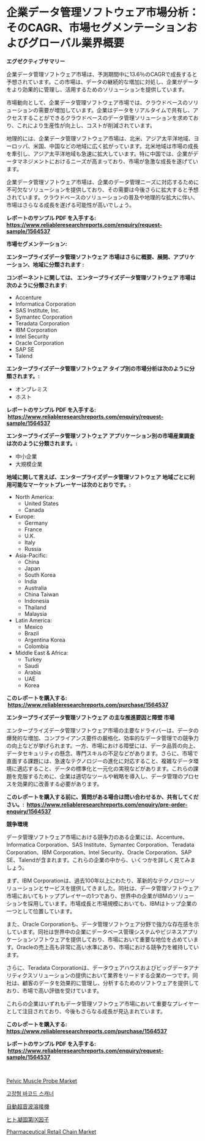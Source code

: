 <p><h1>企業データ管理ソフトウェア市場分析：そのCAGR、市場セグメンテーションおよびグローバル業界概要</h1></p><p><strong>エグゼクティブサマリー</strong></p>
<p><p>企業データ管理ソフトウェア市場は、予測期間中に13.6％のCAGRで成長すると予想されています。この市場は、データの継続的な増加に対処し、企業がデータをより効果的に管理し、活用するためのソリューションを提供しています。</p><p>市場動向として、企業データ管理ソフトウェア市場では、クラウドベースのソリューションの需要が増加しています。企業はデータをリアルタイムで共有し、アクセスすることができるクラウドベースのデータ管理ソリューションを求めており、これにより生産性が向上し、コストが削減されています。</p><p>地理的には、企業データ管理ソフトウェア市場は、北米、アジア太平洋地域、ヨーロッパ、米国、中国などの地域に広く拡がっています。北米地域は市場の成長を牽引し、アジア太平洋地域も急速に拡大しています。特に中国では、企業がデータマネジメントにおけるニーズが高まっており、市場が急激な成長を遂げています。</p><p>企業データ管理ソフトウェア市場は、企業のデータ管理ニーズに対応するために不可欠なソリューションを提供しており、その需要は今後さらに拡大すると予想されています。クラウドベースのソリューションの普及や地理的な拡大に伴い、市場はさらなる成長を遂げる可能性が高いでしょう。</p></p>
<p><strong>レポートのサンプル PDF を入手する: <a href="https://www.reliableresearchreports.com/enquiry/request-sample/1564537">https://www.reliableresearchreports.com/enquiry/request-sample/1564537</a></strong></p>
<p><strong>市場セグメンテーション:</strong></p>
<p><strong> エンタープライズデータ管理ソフトウェア 市場はさらに概要、展開、アプリケーション、地域に分類されます :</strong></p>
<p><strong>コンポーネントに関しては、 エンタープライズデータ管理ソフトウェア 市場は次のように分類されます: &nbsp;</strong></p>
<p><ul><li>Accenture</li><li>Informatica Corporation</li><li>SAS Institute, Inc.</li><li>Symantec Corporation</li><li>Teradata Corporation</li><li>IBM Corporation</li><li>Intel Security</li><li>Oracle Corporation</li><li>SAP SE</li><li>Talend</li></ul></p>
<p><strong> エンタープライズデータ管理ソフトウェア タイプ別の市場分析は次のように分類されます。:</strong></p>
<p><ul><li>オンプレミス</li><li>ホスト</li></ul></p>
<p><strong>レポートのサンプル PDF を入手する: &nbsp;<a href="https://www.reliableresearchreports.com/enquiry/request-sample/1564537">https://www.reliableresearchreports.com/enquiry/request-sample/1564537</a></strong></p>
<p><strong> エンタープライズデータ管理ソフトウェア アプリケーション別の市場産業調査は次のように分類されます。:</strong></p>
<p><ul><li>中小企業</li><li>大規模企業</li></ul></p>
<p><strong>地域に関して言えば、エンタープライズデータ管理ソフトウェア 地域ごとに利用可能なマーケットプレーヤーは次のとおりです。:</strong></p>
<p><ul>
    <li>
        North America:
        <ul>
            <li>United States</li>
            <li>Canada</li>
        </ul>
    </li>
    <li>
        Europe:
        <ul>
            <li>Germany</li>
            <li>France</li>
            <li>U.K.</li>
            <li>Italy</li>
            <li>Russia</li>
        </ul>
    </li>
    <li>
        Asia-Pacific:
        <ul>
            <li>China</li>
            <li>Japan</li>
            <li>South Korea</li>
            <li>India</li>
            <li>Australia</li>
            <li>China Taiwan</li>
            <li>Indonesia</li>
            <li>Thailand</li>
            <li>Malaysia</li>
        </ul>
    </li>
    <li>
        Latin America:
        <ul>
            <li>Mexico</li>
            <li>Brazil</li>
            <li>Argentina Korea</li>
            <li>Colombia</li>
        </ul>
    </li>
    <li>
        Middle East & Africa:
        <ul>
            <li>Turkey</li>
            <li>Saudi</li>
            <li>Arabia</li>
            <li>UAE</li>
            <li>Korea</li>
        </ul>
    </li>
    </ul></p>
<p><strong>このレポートを購入する: &nbsp;<a href="https://www.reliableresearchreports.com/purchase/1564537">https://www.reliableresearchreports.com/purchase/1564537</a></strong></p>
<p><strong>エンタープライズデータ管理ソフトウェア の主な推進要因と障壁 市場</strong></p>
<p><p>エンタープライズデータ管理ソフトウェア市場の主要なドライバーは、データの爆発的な増加、コンプライアンス要件の厳格化、効率的なデータ管理での競争力の向上などが挙げられます。一方、市場における障壁には、データ品質の向上、データセキュリティの懸念、専門スキルの不足などがあります。さらに、市場で直面する課題には、急速なテクノロジーの進化に対応すること、複雑なデータ環境に適応すること、データの標準化と一元化の実現などがあります。これらの課題を克服するために、企業は適切なツールや戦略を導入し、データ管理のプロセスを効果的に改善する必要があります。</p></p>
<p><strong>このレポートを購入する前に、質問がある場合は問い合わせるか、共有してください。:&nbsp; <a href="https://www.reliableresearchreports.com/enquiry/pre-order-enquiry/1564537">https://www.reliableresearchreports.com/enquiry/pre-order-enquiry/1564537</a></strong></p>
<p><strong>競争環境</strong></p>
<p><p>データ管理ソフトウェア市場における競争力のある企業には、Accenture、Informatica Corporation、SAS Institute、Symantec Corporation、Teradata Corporation、IBM Corporation、Intel Security、Oracle Corporation、SAP SE、Talendが含まれます。これらの企業の中から、いくつかを詳しく見てみましょう。</p><p>まず、IBM Corporationは、過去100年以上にわたり、革新的なテクノロジーソリューションとサービスを提供してきました。同社は、データ管理ソフトウェア市場においてもトッププレイヤーの1つであり、世界中の企業がIBMのソリューションを採用しています。市場成長と市場規模においても、IBMはトップ企業の一つとして位置しています。</p><p>また、Oracle Corporationも、データ管理ソフトウェア分野で強力な存在感を示しています。同社は世界中の企業にデータベース管理システムやビジネスアプリケーションソフトウェアを提供しており、市場において重要な地位を占めています。Oracleの売上高も非常に高い水準にあり、市場における競争力を維持しています。</p><p>さらに、Teradata Corporationは、データウェアハウスおよびビッグデータアナリティクスソリューションの提供において業界をリードする企業の一つです。同社は、顧客のデータを効果的に管理し、分析するためのソフトウェアを提供しており、市場で高い評価を受けています。</p><p>これらの企業はいずれもデータ管理ソフトウェア市場において重要なプレイヤーとして注目されており、今後もさらなる成長が見込まれています。</p></p>
<p><strong>このレポートを購入する: &nbsp; <a href="https://www.reliableresearchreports.com/purchase/1564537">https://www.reliableresearchreports.com/purchase/1564537</a></strong></p>
<p><strong>レポートのサンプル PDF を入手する: &nbsp;<a href="https://www.reliableresearchreports.com/enquiry/request-sample/1564537">https://www.reliableresearchreports.com/enquiry/request-sample/1564537</a></strong><strong></strong></p>
<p>&nbsp;</p>
<p><p><a href="https://issuu.com/reportprime-2/docs/pelvic-muscle-probe-market-size-2030.pptx">Pelvic Muscle Probe Market</a></p><p><a href="https://github.com/OwenHamiytll568745/Market-Research-Report-List-1/blob/main/76319475790.md">고정형 바코드 스캐너</a></p><p><a href="https://github.com/sghwr779811674/Market-Research-Report-List-1/blob/main/89765846488.md">自動超音波溶接機</a></p><p><a href="https://github.com/dandier2003/Market-Research-Report-List-1/blob/main/60932156489.md">ヒト凝固第IX因子</a></p><p><a href="https://issuu.com/reportprime-2/docs/pharmaceutical-retail-chain-market-size-2030.pptx">Pharmaceutical Retail Chain Market</a></p></p>